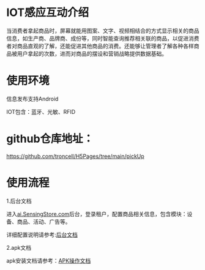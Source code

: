 # IOT感应互动介绍

当消费者拿起商品时，屏幕就能用图案、文字、视频相结合的方式显示相关的商品信息，如生产商、品牌商、成份等，同时智能查询推荐相关联的商品，以促进消费者对商品直观的了解，还能促进其他商品的消费。还能够让管理者了解各种各样商品被用户拿起的次数，进而对商品的摆设和营销战略提供数据基础。

# 使用环境
信息发布支持Android

IOT包含：蓝牙、光敏、RFID

# github仓库地址：
https://github.com/troncell/H5Pages/tree/main/pickUp

# 使用流程

1.后台文档

进入[ai.SensingStore.com](https://ai.sensingstore.com/)后台，登录租户，配置商品相关信息，包含模块：设备、商品、活动、广告等。

详细配置说明请参考:[后台文档](https://github.com/troncell/SensingDocs/blob/main/Docs/IOT/%E5%90%8E%E5%8F%B0%E6%96%87%E6%A1%A3.md)

2.apk文档

 apk安装文档请参考：[APK操作文档](https://github.com/troncell/SensingDocs/blob/main/Docs/IOT/APK%E6%93%8D%E4%BD%9C%E6%96%87%E6%A1%A3.md)


